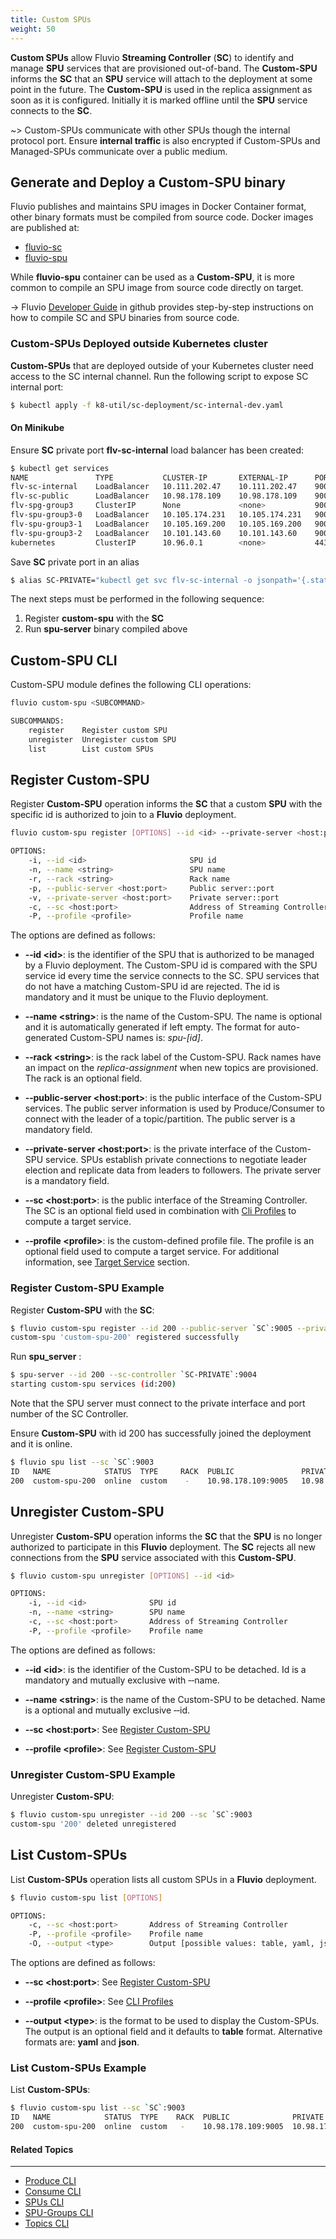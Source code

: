 ```yaml
---
title: Custom SPUs
weight: 50
---
```


**Custom SPUs** allow Fluvio **Streaming Controller** (**SC**) to identify and manage **SPU** services that are provisioned out-of-band. The **Custom-SPU** informs the **SC** that an **SPU** service will attach to the deployment at some point in the future. The **Custom-SPU** is used in the replica assignment as soon as it is configured. Initially it is marked offline until the **SPU** service connects to the **SC**. 

~> Custom-SPUs communicate with other SPUs though the internal protocol port. Ensure **internal traffic** is also encrypted if Custom-SPUs and Managed-SPUs communicate over a public medium.


## Generate and Deploy a Custom-SPU binary

Fluvio publishes and maintains SPU images in Docker Container format, other binary formats must be compiled from source code. Docker images are published at:

* [fluvio-sc](https://hub.docker.com/r/infinyon/fluvio-sc)
* [fluvio-spu](https://hub.docker.com/r/infinyon/fluvio-spu)

While **fluvio-spu** container can be used as a **Custom-SPU**, it is more common to compile an SPU image from source code directly on target.

-> Fluvio [Developer Guide](https://github.com/infinyon/fluvio/blob/master/DEVELOPER.md) in github provides step-by-step instructions on how to compile SC and SPU binaries from source code.


### Custom-SPUs Deployed outside Kubernetes cluster

**Custom-SPUs** that are deployed outside of your Kubernetes cluster need access to the SC internal channel. Run the following script to expose SC internal port:

```bash
$ kubectl apply -f k8-util/sc-deployment/sc-internal-dev.yaml 
```

#### On Minikube

Ensure **SC** private port **flv-sc-internal** load balancer has been created:

```bash
$ kubectl get services
NAME               TYPE           CLUSTER-IP       EXTERNAL-IP      PORT(S)             AGE
flv-sc-internal    LoadBalancer   10.111.202.47    10.111.202.47    9004:30314/TCP      4h25m
flv-sc-public      LoadBalancer   10.98.178.109    10.98.178.109    9003:31974/TCP      4h25m
flv-spg-group3     ClusterIP      None             <none>           9005/TCP,9006/TCP   4h9m
flv-spu-group3-0   LoadBalancer   10.105.174.231   10.105.174.231   9005:31368/TCP      4h9m
flv-spu-group3-1   LoadBalancer   10.105.169.200   10.105.169.200   9005:30391/TCP      4h9m
flv-spu-group3-2   LoadBalancer   10.101.143.60    10.101.143.60    9005:30080/TCP      4h9m
kubernetes         ClusterIP      10.96.0.1        <none>           443/TCP             4h34m
```

Save **SC** private port in an alias

```bash
$ alias SC-PRIVATE="kubectl get svc flv-sc-internal -o jsonpath='{.status.loadBalancer.ingress[0].ip}'"
```

The next steps must be performed in the following sequence:

1. Register **custom-spu** with the **SC**
2. Run **spu-server** binary compiled above


## Custom-SPU CLI

Custom-SPU module defines the following CLI operations: 

```bash
fluvio custom-spu <SUBCOMMAND>

SUBCOMMANDS:
    register    Register custom SPU
    unregister  Unregister custom SPU
    list        List custom SPUs
```

## Register Custom-SPU

Register **Custom-SPU** operation informs the **SC** that a custom **SPU** with the specific id is authorized to join to a **Fluvio** deployment. 

```bash
fluvio custom-spu register [OPTIONS] --id <id> --private-server <host:port> --public-server <host:port>

OPTIONS:
    -i, --id <id>                       SPU id
    -n, --name <string>                 SPU name
    -r, --rack <string>                 Rack name
    -p, --public-server <host:port>     Public server::port
    -v, --private-server <host:port>    Private server::port
    -c, --sc <host:port>                Address of Streaming Controller
    -P, --profile <profile>             Profile name
```

The options are defined as follows:

* **&dash;&dash;id &lt;id&gt;**:
is the identifier of the SPU that is authorized to be managed by a Fluvio deployment. The Custom-SPU id is compared with the SPU service id every time the service connects to the SC. SPU services that do not have a matching Custom-SPU id are rejected. The id is mandatory and it must be unique to the Fluvio deployment.

* **&dash;&dash;name &lt;string&gt;**:
is the name of the Custom-SPU. The name is optional and it is automatically generated if left empty. The format for auto-generated Custom-SPU names is: _spu-[id]_.

* **&dash;&dash;rack &lt;string&gt;**:
is the rack label of the Custom-SPU. Rack names have an impact on the *replica-assignment* when new topics are provisioned. The rack is an optional field.

* **&dash;&dash;public-server &lt;host:port&gt;**:
is the public interface of the Custom-SPU services. The public server information is used by Produce/Consumer to connect with the leader of a topic/partition. The public server is a mandatory field.

* **&dash;&dash;private-server &lt;host:port&gt;**:
is the private interface of the Custom-SPU service. SPUs establish private connections to negotiate leader election and replicate data from leaders to followers. The private server is a mandatory field.

* **&dash;&dash;sc &lt;host:port&gt;**:
is the public interface of the Streaming Controller. The SC is an optional field used in combination with [Cli Profiles](../#profiles) to compute a target service.

* **&dash;&dash;profile &lt;profile&gt;**:
is the custom-defined profile file. The profile is an optional field used to compute a target service. For additional information, see [Target Service](..#target-service) section.


### Register Custom-SPU Example

Register **Custom-SPU** with the **SC**:

```bash
$ fluvio custom-spu register --id 200 --public-server `SC`:9005 --private-server `SC`:9006 --sc `SC`:9003
custom-spu 'custom-spu-200' registered successfully
```

Run **spu_server** :

```bash
$ spu-server --id 200 --sc-controller `SC-PRIVATE`:9004
starting custom-spu services (id:200)
```

Note that the SPU server must connect to the private interface and port number of the SC Controller.

Ensure **Custom-SPU** with id 200 has successfully joined the deployment and it is online.

```bash
$ fluvio spu list --sc `SC`:9003
ID   NAME            STATUS  TYPE     RACK  PUBLIC               PRIVATE 
200  custom-spu-200  online  custom    -    10.98.178.109:9005   10.98.178.109:9006 
```


## Unregister Custom-SPU

Unregister **Custom-SPU** operation informs the **SC** that the **SPU** is no longer authorized to participate in this **Fluvio** deployment. The **SC** rejects all new connections from the **SPU** service associated with this **Custom-SPU**.

```bash
$ fluvio custom-spu unregister [OPTIONS] --id <id>

OPTIONS:
    -i, --id <id>              SPU id
    -n, --name <string>        SPU name
    -c, --sc <host:port>       Address of Streaming Controller
    -P, --profile <profile>    Profile name
```

The options are defined as follows:

* **&dash;&dash;id &lt;id&gt;**:
is the identifier of the Custom-SPU to be detached. Id is a mandatory and mutually exclusive with &dash;&dash;name.

* **&dash;&dash;name &lt;string&gt;**:
is the name of the Custom-SPU to be detached. Name is a optional and mutually exclusive &dash;&dash;id.

* **&dash;&dash;sc &lt;host:port&gt;**:
See [Register Custom-SPU](#register-custom-spu)

* **&dash;&dash;profile &lt;profile&gt;**:
See [Register Custom-SPU](#register-custom-spu)

### Unregister Custom-SPU Example

Unregister **Custom-SPU**: 

```bash
$ fluvio custom-spu unregister --id 200 --sc `SC`:9003
custom-spu '200' deleted unregistered
```


## List Custom-SPUs

List **Custom-SPUs** operation lists all custom SPUs in a **Fluvio** deployment. 

```bash
$ fluvio custom-spu list [OPTIONS]

OPTIONS:
    -c, --sc <host:port>       Address of Streaming Controller
    -P, --profile <profile>    Profile name
    -O, --output <type>        Output [possible values: table, yaml, json]
```

The options are defined as follows:

* **&dash;&dash;sc &lt;host:port&gt;**:
See [Register Custom-SPU](#register-custom-spu)

* **&dash;&dash;profile &lt;profile&gt;**:
See [CLI Profiles](../profiles)

* **&dash;&dash;output &lt;type&gt;**:
is the format to be used to display the Custom-SPUs. The output is an optional field and it defaults to **table** format. Alternative formats are: **yaml** and **json**.

### List Custom-SPUs Example

List **Custom-SPUs**: 

```bash
$ fluvio custom-spu list --sc `SC`:9003
ID   NAME            STATUS  TYPE    RACK  PUBLIC              PRIVATE 
200  custom-spu-200  online  custom   -    10.98.178.109:9005  10.98.178.109:9006 
```


#### Related Topics
-------------------
* [Produce CLI](../produce)
* [Consume CLI](../consume)
* [SPUs CLI](../spus)
* [SPU-Groups CLI](../spu-groups)
* [Topics CLI](../topics)

